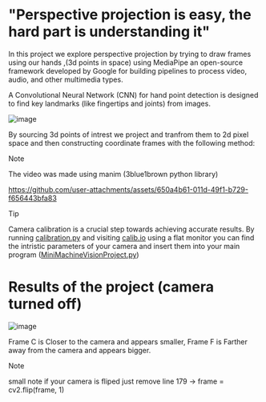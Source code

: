 # "Perspective projection is easy, the hard part is understanding it"

In this project we explore perspective projection by trying to draw frames using our hands ,(3d points in space) using MediaPipe an open-source framework developed by Google for building pipelines to process video, audio, and other multimedia types.

A Convolutional Neural Network (CNN) for hand point detection is designed to find key landmarks (like fingertips and joints) from images.

![image](https://github.com/user-attachments/assets/0f798e5e-30ea-4f19-bfc4-8ffeffb733de)

By sourcing 3d points of intrest we project and tranfrom them to 2d pixel space and then constructing coordinate frames with the following method:

>[!NOTE]
> The video was made using manim (3blue1brown python library)

https://github.com/user-attachments/assets/650a4b61-011d-49f1-b729-f656443bfa83

> [!TIP]
>Camera calibration is a crucial step towards achieving accurate results. By running [calibration.py](https://github.com/kostasCode/Robotics-I-8.012/blob/main/BonusPoseDetectionCameraCalibration/calibration.py) and visiting [calib.io](https://calib.io/pages/camera-calibration-pattern-generator) using a flat monitor you can find the intristic parameters of your camera and insert them into your main program ([MiniMachineVisionProject.py](https://github.com/kostasCode/Robotics-I-8.012/blob/main/BonusPoseDetectionCameraCalibration/MiniMachineVisionProject.py))

# Results of the project (camera turned off)

![image](https://github.com/user-attachments/assets/48f209e7-7b2a-4355-aa42-8b3135f52345)

Frame C is Closer to the camera and appears smaller, 
Frame F is Farther away from the camera and appears bigger.

>[!NOTE]
>small note if your camera is fliped just remove line 179 -> frame = cv2.flip(frame, 1)
